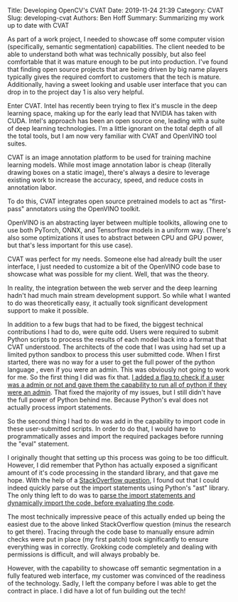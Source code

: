 Title: Developing OpenCV's CVAT
Date: 2019-11-24 21:39
Category: CVAT
Slug: developing-cvat
Authors: Ben Hoff
Summary: Summarizing my work up to date with CVAT

As part of a work project, I needed to showcase off some computer vision (specifically, semantic segmentation) capabilities. The client needed to be able to understand both what was technically possibly, but also feel comfortable that it was mature enough to be put into production. I've found that finding open source projects that are being driven by big name players typically gives the required comfort to customers that the tech is mature. Additionally, having a sweet looking and usable user interface that you can drop in to the project day 1 is also very helpful.

Enter CVAT. Intel has recently been trying to flex it's muscle in the deep learning space, making up for the early lead that NVIDIA has taken with CUDA. Intel's approach has been an open source one, leading with a suite of deep learning technologies. I'm a little ignorant on the total depth of all the total tools, but I am now very familiar with CVAT and OpenVINO tool suites.

CVAT is an image annotation platform to be used for training machine learning models. While most image annotation labor is cheap (literally drawing boxes on a static image), there's always a desire to leverage existing work to increase the accuracy, speed, and reduce costs in annotation labor.

To do this, CVAT integrates open source pretrained models to act as "first-pass" annotators using the OpenVINO toolkit.

OpenVINO is an abstracting layer between multiple toolkits, allowing one to use both PyTorch, ONNX, and Tensorflow models in a uniform way. (There's also some optimizations it uses to abstract between CPU and GPU power, but that's less important for this use case).

CVAT was perfect for my needs. Someone else had already built the user interface, I just needed to customize a bit of the OpenVINO code base to showcase what was possible for my client. Well, that was the theory.

In reality, the integration between the web server and the deep learning hadn't had much main stream development support. So while what I wanted to do was theoretically easy, it actually took significant development support to make it possible.

In addition to a few bugs that had to be fixed, the biggest technical contributions I had to do, were quite  odd. Users were required to submit Python scripts to process the results of each model back into a format that CVAT understood. The architects of the code that I was using had set up a limited python sandbox to process this user submitted code. When I first started, there was no way for a user to get the full power of the python language , even if you were an admin. This was obviously not going to work for me. So the first thing I did was fix that. [I added a flag to check if a user was a admin or not and gave them the capability to run all of python if they were an admin](https://github.com/opencv/cvat/commit/f20698921e5355a4b13c4f90612163f56b9835d0). That fixed the majority of my issues, but I still didn't have the full power of Python behind me. Because Python's eval does not actually process import statements.

So the second thing I had to do was add in the capability to import code in these user-submitted scripts. In order to do that, I would have to programmatically asses and import the required packages before running the "eval" statement.

I originally thought that setting up this process was going to be too difficult. However, I did remember that Python has actually exposed a significant amount of it's code processing in the standard library, and that gave me hope. With the help of a [StackOverflow question](https://stackoverflow.com/questions/9008451/python-easy-way-to-read-all-import-statements-from-py-module), I found out that I could indeed quickly parse out the import statements using Python's "ast" library. The only thing left to do was to [parse the import statements and dynamically import the code, before evaluating the code](https://github.com/opencv/cvat/commit/418cdbe1464a06d5d7b26e6385586a2e5cfa12a5).

The most technically impressive peace of this actually ended up being the easiest due to the above linked StackOverflow question (minus the research to get there). Tracing through the code base to manually ensure admin checks were put in place (my first patch) took significantly to ensure everything was in correctly. Grokking code completely and dealing with permissions is difficult, and will always probably be.

However, with the capability to showcase off semantic segmentation in a fully featured web interface, my customer was convinced of the readiness of the technology. Sadly, I left the company before I was able to get the contract in place. I did have a lot of fun building out the tech!
